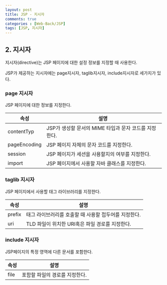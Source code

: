 ```yaml
---
layout: post
title: JSP - 지시자
comments: true 
categories : [Web-Back/JSP]
tags: [JSP, 지시자]
---
```


## 2. 지시자
지시자(directive)는 JSP 페이지에 대한 설정 정보를 지정할 때 사용한다.

JSP가 제공하는 지시자에는 page지시자, taglib지시자, include지시자로 세가지가 있다.


### page 지시자
JSP 페이지에 대한 정보를 지정한다.

속성|설명
---|------
contentTyp | JSP가 생성할 문서의 MIME 타입과 문자 코드를 지정한다.
pageEncoding | JSP 페이지 자체의 문자 코드를 지정한다.
session | JSP 페이지가 세션을 사용할지의 여부를 지정한다.
import | JSP 페이지에서 사용할 자바 클래스를 지정한다.


### taglib 지시자

JSP 페이지에서 사용할 태그 라이브러리를 지정한다.

속성 | 설명
----|-----
prefix | 태그 라이브러리를 호출할 때 사용할 접두어를 지정한다.
uri | TLD 파일이 위치한 URI혹은 파일 경로를 지정한다.


### include 지시자

JSP페이지의 특정 영역에 다른 문서를 포함한다.

속성 | 설명
----|-----
file | 포함할 파일의 경로를 지정한다.





